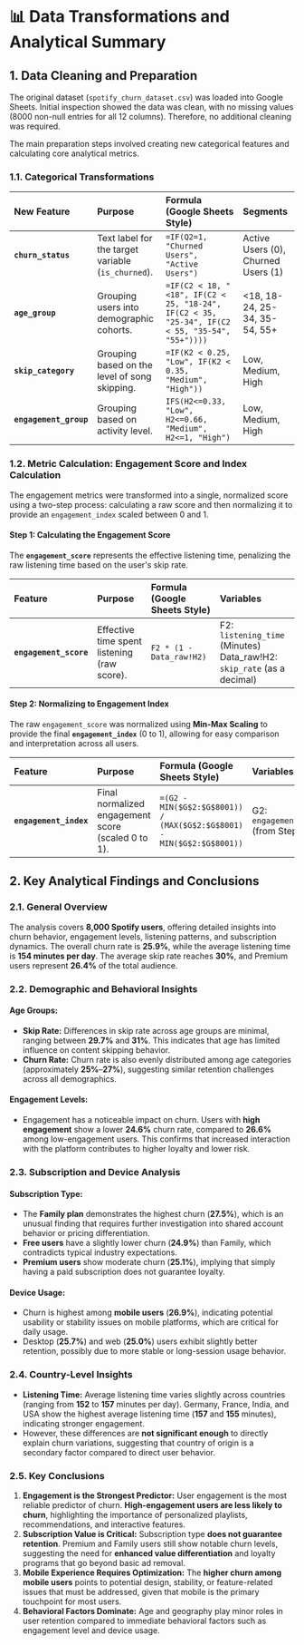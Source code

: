# 📊 Data Transformations and Analytical Summary

## 1. Data Cleaning and Preparation

The original dataset (`spotify_churn_dataset.csv`) was loaded into Google Sheets. Initial inspection showed the data was clean, with no missing values (8000 non-null entries for all 12 columns). Therefore, no additional cleaning was required.

The main preparation steps involved creating new categorical features and calculating core analytical metrics.

### 1.1. Categorical Transformations

| New Feature | Purpose | Formula (Google Sheets Style) | Segments |
| :--- | :--- | :--- | :--- |
| **`churn_status`** | Text label for the target variable (`is_churned`). | `=IF(Q2=1, "Churned Users", "Active Users")` | Active Users (0), Churned Users (1) |
| **`age_group`** | Grouping users into demographic cohorts. | `=IF(C2 < 18, "<18", IF(C2 < 25, "18-24", IF(C2 < 35, "25-34", IF(C2 < 55, "35-54", "55+"))))` | <18, 18-24, 25-34, 35-54, 55+ |
| **`skip_category`** | Grouping based on the level of song skipping. | `=IF(K2 < 0.25, "Low", IF(K2 < 0.35, "Medium", "High"))` | Low, Medium, High |
| **`engagement_group`** | Grouping based on activity level. | `IFS(H2<=0.33, "Low", H2<=0.66, "Medium", H2<=1, "High")` | Low, Medium, High |

### 1.2. Metric Calculation: Engagement Score and Index Calculation

The engagement metrics were transformed into a single, normalized score using a two-step process: calculating a raw score and then normalizing it to provide an `engagement_index` scaled between 0 and 1.

#### Step 1: Calculating the Engagement Score

The **`engagement_score`** represents the effective listening time, penalizing the raw listening time based on the user's skip rate.

| Feature | Purpose | Formula (Google Sheets Style) | Variables |
| :--- | :--- | :--- | :--- |
| **`engagement_score`** | Effective time spent listening (raw score). | `F2 * (1 - Data_raw!H2)` | F2: `listening_time` (Minutes)<br>Data\_raw!H2: `skip_rate` (as a decimal) |

#### Step 2: Normalizing to Engagement Index

The raw `engagement_score` was normalized using **Min-Max Scaling** to provide the final **`engagement_index`** (0 to 1), allowing for easy comparison and interpretation across all users.

| Feature | Purpose | Formula (Google Sheets Style) | Variables |
| :--- | :--- | :--- | :--- |
| **`engagement_index`** | Final normalized engagement score (scaled 0 to 1). | `=(G2 - MIN($G$2:$G$8001)) / (MAX($G$2:$G$8001) - MIN($G$2:$G$8001))` | G2: `engagement_score` (from Step 1) |

## 2. Key Analytical Findings and Conclusions

### 2.1. General Overview

The analysis covers **8,000 Spotify users**, offering detailed insights into churn behavior, engagement levels, listening patterns, and subscription dynamics. The overall churn rate is **25.9%**, while the average listening time is **154 minutes per day**. The average skip rate reaches **30%**, and Premium users represent **26.4%** of the total audience.

### 2.2. Demographic and Behavioral Insights

#### Age Groups:
* **Skip Rate:** Differences in skip rate across age groups are minimal, ranging between **29.7%** and **31%**. This indicates that age has limited influence on content skipping behavior.
* **Churn Rate:** Churn rate is also evenly distributed among age categories (approximately **25%**–**27%**), suggesting similar retention challenges across all demographics.

#### Engagement Levels:
* Engagement has a noticeable impact on churn. Users with **high engagement** show a lower **24.6%** churn rate, compared to **26.6%** among low-engagement users. This confirms that increased interaction with the platform contributes to higher loyalty and lower risk.

### 2.3. Subscription and Device Analysis

#### Subscription Type:
* The **Family plan** demonstrates the highest churn (**27.5%**), which is an unusual finding that requires further investigation into shared account behavior or pricing differentiation.
* **Free users** have a slightly lower churn (**24.9%**) than Family, which contradicts typical industry expectations.
* **Premium users** show moderate churn (**25.1%**), implying that simply having a paid subscription does not guarantee loyalty.

#### Device Usage:
* Churn is highest among **mobile users** (**26.9%**), indicating potential usability or stability issues on mobile platforms, which are critical for daily usage.
* Desktop (**25.7%**) and web (**25.0%**) users exhibit slightly better retention, possibly due to more stable or long-session usage behavior.

### 2.4. Country-Level Insights

* **Listening Time:** Average listening time varies slightly across countries (ranging from **152** to **157** minutes per day). Germany, France, India, and USA show the highest average listening time (**157** and **155** minutes), indicating stronger engagement.
* However, these differences are **not significant enough** to directly explain churn variations, suggesting that country of origin is a secondary factor compared to direct user behavior.

### 2.5. Key Conclusions

1.  **Engagement is the Strongest Predictor:** User engagement is the most reliable predictor of churn. **High-engagement users are less likely to churn**, highlighting the importance of personalized playlists, recommendations, and interactive features.
2.  **Subscription Value is Critical:** Subscription type **does not guarantee retention**. Premium and Family users still show notable churn levels, suggesting the need for **enhanced value differentiation** and loyalty programs that go beyond basic ad removal.
3.  **Mobile Experience Requires Optimization:** The **higher churn among mobile users** points to potential design, stability, or feature-related issues that must be addressed, given that mobile is the primary touchpoint for most users.
4.  **Behavioral Factors Dominate:** Age and geography play minor roles in user retention compared to immediate behavioral factors such as engagement level and device usage.
